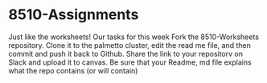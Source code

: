 # 8510-Assignments
Just like the worksheets!
Our tasks for this week
Fork the 8510-Worksheets repository. Clone it to the palmetto cluster, edit the read me file, and
then commit and push it back to Github.
Share the link to your repositorv on Slack and upload it to canvas.
Be sure that your Readme, md file explains what the repo contains (or will contain)
